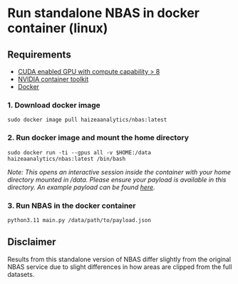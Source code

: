 # Run standalone NBAS in docker container (linux)

## Requirements
- [CUDA enabled GPU with compute capability > 8](https://developer.nvidia.com/cuda-gpus)
- [NVIDIA container toolkit](https://docs.nvidia.com/datacenter/cloud-native/container-toolkit/latest/install-guide.html)
- [Docker](https://docs.docker.com/engine/install/)


### 1. Download docker image
`sudo docker image pull haizeaanalytics/nbas:latest`

### 2. Run docker image and mount the home directory
`sudo docker run -ti --gpus all -v $HOME:/data haizeaanalytics/nbas:latest /bin/bash`

*Note: This opens an interactive session inside the container with your home directory mounted in /data. Please ensure your payload is available in this directory. An example payload can be found [here](https://raw.githubusercontent.com/chamith-ed/nbas-standalone/refs/heads/main/tests/test_payload.json).*

### 3. Run NBAS in the docker container
`python3.11 main.py /data/path/to/payload.json`

## Disclaimer
Results from this standalone version of NBAS differ slightly from the original NBAS service due to slight differences in how areas are clipped from the full datasets.
